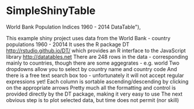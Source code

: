 # SimpleShinyTable

World Bank Population Indices 1960 - 2014 DataTable"),
   
  This example shiny project uses data from the World Bank - country populations 1960 - 20014
  It uses the R package DT http://rstudio.github.io/DT/ which provides an R interface to the JavaScript library http://datatables.net  There are 248 rows in the data - corresponding mainly to countries, though there are some aggegrates - e.g. world
  Two dropdowns allow you to select by country name and country code
  And there is a free text search box too - unfortunately it will not accept regular expressions yet!
  Each column is sortable ascending/descending by clicking on the appropriate arrows
  Pretty much all the formatting and control is provided directly by the DT package, making it very easy to use
  The next obvious step is to plot selected data, but time does not permit (nor skill)
